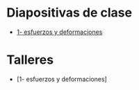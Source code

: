# Diapositivas de clase
* [1- esfuerzos y deformaciones](https://drive.google.com/open?id=104lKfI1VRzslMdFB1pAwGhERrh9oGN1h&usp=drive_fs)


# Talleres
* [1- esfuerzos y deformaciones]
